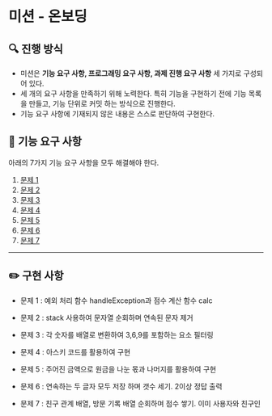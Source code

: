 # 미션 - 온보딩

## 🔍 진행 방식

- 미션은 **기능 요구 사항, 프로그래밍 요구 사항, 과제 진행 요구 사항** 세 가지로 구성되어 있다.
- 세 개의 요구 사항을 만족하기 위해 노력한다. 특히 기능을 구현하기 전에 기능 목록을 만들고, 기능 단위로 커밋 하는 방식으로 진행한다.
- 기능 요구 사항에 기재되지 않은 내용은 스스로 판단하여 구현한다.

## 🚀 기능 요구 사항

아래의 7가지 기능 요구 사항을 모두 해결해야 한다.

1. [문제 1](docs/PROBLEM1.md)
2. [문제 2](docs/PROBLEM2.md)
3. [문제 3](docs/PROBLEM3.md)
4. [문제 4](docs/PROBLEM4.md)
5. [문제 5](docs/PROBLEM5.md)
6. [문제 6](docs/PROBLEM6.md)
7. [문제 7](docs/PROBLEM7.md)

---

## ✏️ 구현 사항

- 문제 1 : 예외 처리 함수 handleException과 점수 계산 함수 calc

- 문제 2 : stack 사용하여 문자열 순회하며 연속된 문자 제거
- 문제 3 : 각 숫자를 배열로 변환하여 3,6,9를 포함하는 요소 필터링
- 문제 4 : 아스키 코드를 활용하여 구현
- 문제 5 : 주어진 금액으로 원금을 나눈 몫과 나머지를 활용하여 구현
- 문제 6 : 연속하는 두 글자 모두 저장 하며 갯수 세기. 2이상 정답 출력
- 문제 7 : 친구 관계 배열, 방문 기록 배열 순회하며 점수 쌓기. 이미 사용자와 친구인
